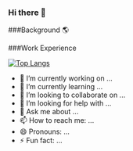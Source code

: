### Hi there 👋

###Background 🌎

###Work Experience

[![Top Langs](https://github-readme-stats-git-masterrstaa-rickstaa.vercel.app/api/top-langs/?username=Carter-Boucher)](https://github.com/anuraghazra/github-readme-stats)




- 🔭 I’m currently working on ...
- 🌱 I’m currently learning ...
- 👯 I’m looking to collaborate on ...
- 🤔 I’m looking for help with ...
- 💬 Ask me about ...
- 📫 How to reach me: ...
- 😄 Pronouns: ...
- ⚡ Fun fact: ...

